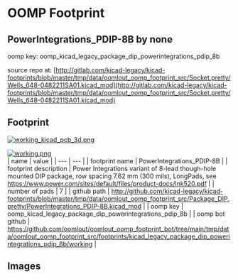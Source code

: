 # OOMP Footprint  
## PowerIntegrations_PDIP-8B  by none  
  
oomp key: oomp_kicad_legacy_package_dip_powerintegrations_pdip_8b  
  
source repo at: [http://gitlab.com/kicad-legacy/kicad-footprints/blob/master/tmp/data/oomlout_oomp_footprint_src/Socket.pretty/Wells_648-0482211SA01.kicad_mod](http://gitlab.com/kicad-legacy/kicad-footprints/blob/master/tmp/data/oomlout_oomp_footprint_src/Socket.pretty/Wells_648-0482211SA01.kicad_mod)  
## Footprint  
  
[![working_kicad_pcb_3d.png](working_kicad_pcb_3d_600.png)](working_kicad_pcb_3d.png)  
  
[![working.png](working_600.png)](working.png)  
| name | value | 
| --- | --- | 
| footprint name | PowerIntegrations_PDIP-8B | 
| footprint description | Power Integrations variant of 8-lead though-hole mounted DIP package, row spacing 7.62 mm (300 mils), LongPads, see https://www.power.com/sites/default/files/product-docs/lnk520.pdf | 
| number of pads | 7 | 
| github path | http://github.com/kicad-legacy/kicad-footprints/blob/master/tmp/data/oomlout_oomp_footprint_src/Package_DIP.pretty/PowerIntegrations_PDIP-8B.kicad_mod | 
| oomp key | oomp_kicad_legacy_package_dip_powerintegrations_pdip_8b | 
| oomp bot github | https://github.com/oomlout/oomlout_oomp_footprint_bot/tree/main/tmp/data/oomlout_oomp_footprint_src/footprints/kicad_legacy_package_dip_powerintegrations_pdip_8b/working | 
## Images  
